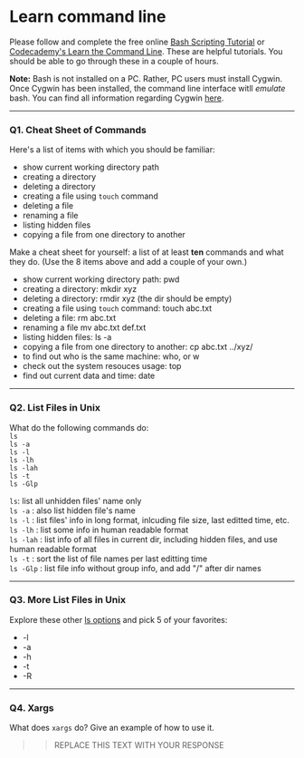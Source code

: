 # Learn command line

Please follow and complete the free online [Bash Scripting Tutorial](https://ryanstutorials.net/bash-scripting-tutorial/) or [Codecademy's Learn the Command Line](https://www.codecademy.com/learn/learn-the-command-line). These are helpful tutorials. You should be able to go through these in a couple of hours.

**Note:** Bash is not installed on a PC. Rather, PC users must install Cygwin. Once Cygwin has been installed, the command line interface witll _emulate_ bash. You can find all information regarding Cygwin [here](https://www.cygwin.com/).

---

### Q1.  Cheat Sheet of Commands  

Here's a list of items with which you should be familiar:  
* show current working directory path
* creating a directory
* deleting a directory
* creating a file using `touch` command
* deleting a file
* renaming a file
* listing hidden files
* copying a file from one directory to another

Make a cheat sheet for yourself: a list of at least **ten** commands and what they do.  (Use the 8 items above and add a couple of your own.)  

* show current working directory path: pwd
* creating a directory: mkdir xyz
* deleting a directory: rmdir xyz (the dir should be empty)
* creating a file using `touch` command: touch abc.txt
* deleting a file: rm abc.txt
* renaming a file mv abc.txt def.txt
* listing hidden files: ls -a
* copying a file from one directory to another: cp abc.txt ../xyz/
* to find out who is the same machine: who, or w
* check out the system resouces usage: top
* find out current data and time: date

---

### Q2.  List Files in Unix   

What do the following commands do:  
`ls`  
`ls -a`   
`ls -l`   
`ls -lh`    
`ls -lah`    
`ls -t`    
`ls -Glp`    

`ls`: list all unhidden files' name only  
`ls -a` : also list hidden file's name  
`ls -l`  : list files' info in long format, inlcuding file size, last editted time, etc.  
`ls -lh`  : list some info in human readable format  
`ls -lah`  : list info of all files in current dir, including hidden files, and use human readable format  
`ls -t`  : sort the list of file names per last editting time   
`ls -Glp`  : list file info without group info, and add "/" after dir names  

---

### Q3.  More List Files in Unix  

Explore these other [ls options](http://www.techonthenet.com/unix/basic/ls.php) and pick 5 of your favorites:

* -l
* -a
* -h
* -t
* -R

---

### Q4.  Xargs   

What does `xargs` do? Give an example of how to use it.

> > REPLACE THIS TEXT WITH YOUR RESPONSE

 

